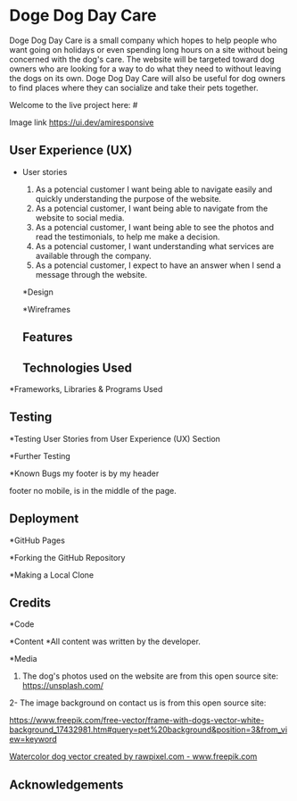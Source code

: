 # Doge Dog Day Care

 Doge Dog Day Care is a small company which hopes to help people who want going on holidays or even spending long hours on a site without being concerned with the dog's care. The website will be targeted toward dog owners who are looking for a way to do what they need to without leaving the dogs on its own. Doge Dog Day Care will also be useful for dog owners to find places where they can socialize and take their pets together. 

 Welcome to the live project here: #

 Image link https://ui.dev/amiresponsive

 ## User Experience (UX)
 * User stories 
    
   1. As a potencial customer I want being able to navigate easily and quickly understanding the purpose of the website.
   2. As a potencial customer, I want being able to navigate from the website to social media.
   3. As a potencial customer, I want being able to see the photos and read the testimonials, to help me make a decision.
   4. As a potencial customer, I want understanding what services are available through the company.
   5. As a potencial customer, I expect to have an answer when I send a message through the website.

   *Design


   *Wireframes


   ## Features

   ## Technologies Used

 *Frameworks, Libraries & Programs Used

 ## Testing

 *Testing User Stories from User Experience (UX) Section

 *Further Testing

 *Known Bugs
 my footer is by my header

 footer no mobile, is in the middle of the page.
 

 ## Deployment
 *GitHub Pages

 *Forking the GitHub Repository

 *Making a Local Clone


 ## Credits
 *Code

 *Content
    *All content was written by the developer.

 *Media
 1. The dog's photos used on the website are from this open source site: https://unsplash.com/

 2- The image background on contact us is from this open source site:
 
https://www.freepik.com/free-vector/frame-with-dogs-vector-white-background_17432981.htm#query=pet%20background&position=3&from_view=keyword

<a href='https://www.freepik.com/vectors/watercolor-dog'>Watercolor dog vector created by rawpixel.com - www.freepik.com</a>

## Acknowledgements
  